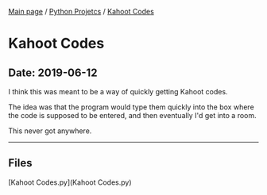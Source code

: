 [Main page](/) / [Python Projetcs](/python) / [Kahoot Codes](/python/2019-06-12_Kahoot_Codes)

# Kahoot Codes

## Date: 2019-06-12

I think this was meant to be a way of quickly getting Kahoot codes.

The idea was that the program would type them quickly into the box where the code is supposed to be entered, and then eventually I'd get into a room.

This never got anywhere.

-----

## Files

[Kahoot Codes.py](Kahoot Codes.py)